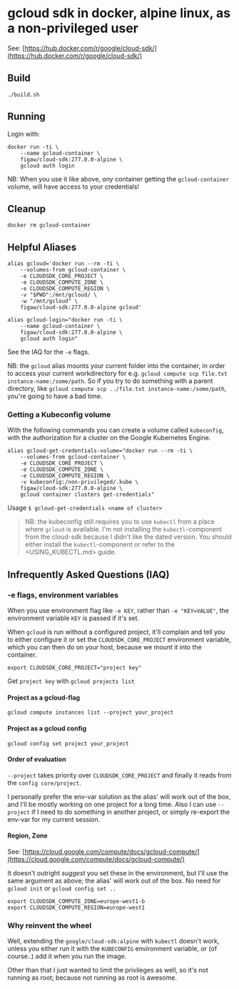 # gcloud sdk in docker, alpine linux, as a non-privileged user

See: [https://hub.docker.com/r/google/cloud-sdk/](https://hub.docker.com/r/google/cloud-sdk/)

## Build

```shell
./build.sh
```

## Running

Login with:

```shell
docker run -ti \
    --name gcloud-container \
    figaw/cloud-sdk:277.0.0-alpine \
    gcloud auth login
```

NB: When you use it like above, _any_ container getting the `gcloud-container` volume, will have access to your credentials!

## Cleanup

```shell
docker rm gcloud-container
```

## Helpful Aliases

```shell
alias gcloud='docker run --rm -ti \
    --volumes-from gcloud-container \
    -e CLOUDSDK_CORE_PROJECT \
    -e CLOUDSDK_COMPUTE_ZONE \
    -e CLOUDSDK_COMPUTE_REGION \
    -v "$PWD":/mnt/gcloud/ \
    -w "/mnt/gcloud" \
    figaw/cloud-sdk:277.0.0-alpine gcloud'
```

```shell
alias gcloud-login="docker run -ti \
    --name gcloud-container \
    figaw/cloud-sdk:277.0.0-alpine \
    gcloud auth login"
```

See the IAQ for the `-e` flags.

NB: the `gcloud` alias mounts your current folder into the container,
in order to access your current workdirectory for e.g.
`gcloud compute scp file.txt instance-name:/some/path`.
So if you try to do something with a parent directory,
like `gcloud compute scp ../file.txt instance-name:/some/path`,
you're going to have a bad time.

### Getting a Kubeconfig volume

With the following commands you can create a volume called `kubeconfig`,
with the authorization for a cluster on the Google Kubernetes Engine.

```shell
alias gcloud-get-credentials-volume="docker run --rm -ti \
    --volumes-from gcloud-container \
    -e CLOUDSDK_CORE_PROJECT \
    -e CLOUDSDK_COMPUTE_ZONE \
    -e CLOUDSDK_COMPUTE_REGION \
    -v kubeconfig:/non-privileged/.kube \
    figaw/cloud-sdk:277.0.0-alpine \
    gcloud container clusters get-credentials"
```

Usage `$ gcloud-get-credentials <name of cluster>`

> NB: the kubeconfig still requires you to use `kubectl`
> from a place where `gcloud` is available.
> I'm not installing the `kubectl`-component from the cloud-sdk
> because I didn't like the dated version.
> You should either install the `kubectl`-component or refer to
> the <USING_KUBECTL.md> guide.

## Infrequently Asked Questions (IAQ)

### -e flags, environment variables

When you use environment flag like `-e KEY`, rather than `-e "KEY=VALUE"`,
the environment variable `KEY` is passed if it's set.

When `gcloud` is run without a configured project, it'll complain
and tell you to either configure it or set the `CLOUDSDK_CORE_PROJECT` environment variable,
which you can then do on your host, because we mount it into the container.

```shell
export CLOUDSDK_CORE_PROJECT="project key"
```

Get `project key` with `gcloud projects list`

#### Project as a gcloud-flag

`gcloud compute instances list --project your_project`

#### Project as a gcloud config

`gcloud config set project your_project`

#### Order of evaluation

`--project` takes priority over `CLOUDSDK_CORE_PROJECT` and finally it reads from the `config core/project`.

I personally prefer the env-var solution as the alias' will work out of the box, and I'll be mostly working on one project for a long time.
Also I can use `--project` if I need to do something in another project, or simply re-export the env-var for my current session.

#### Region, Zone

See: [https://cloud.google.com/compute/docs/gcloud-compute/](https://cloud.google.com/compute/docs/gcloud-compute/)

It doesn't outright _suggest_ you set these in the environment, but I'll use the same argument as above;
the alias' will work out of the box. No need for `gcloud init` or `gcloud config set ..`

```shell
export CLOUDSDK_COMPUTE_ZONE=europe-west1-b
export CLOUDSDK_COMPUTE_REGION=europe-west1
```

### Why reinvent the wheel

Well, extending the `google/cloud-sdk:alpine` with `kubectl` doesn't work,
unless you either run it with the `KUBECONFIG` environment variable, or (of course..)
add it when you run the image.

Other than that I just wanted to limit the privileges as well,
so it's not running as root;
because not running as root is awesome.
